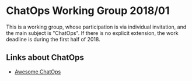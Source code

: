 # ChatOps Working Group 2018/01
This is a working group, whose participation is via individual invitation, and
the main subject is "ChatOps". If there is no explicit extension, the work
deadline is during the first half of 2018.

## Links about ChatOps

- [Awesome ChatOps](https://github.com/exAspArk/awesome-chatops)
